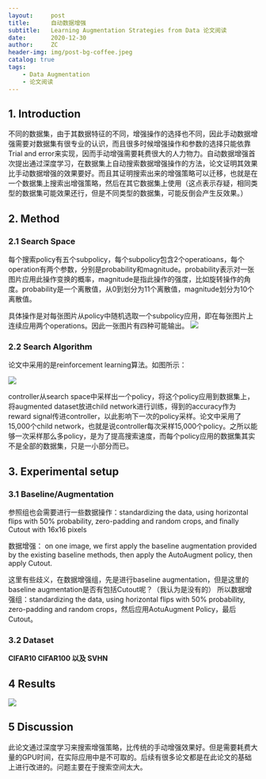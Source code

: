```yaml
---
layout:     post
title:      自动数据增强
subtitle:   Learning Augmentation Strategies from Data 论文阅读
date:       2020-12-30
author:     ZC
header-img: img/post-bg-coffee.jpeg
catalog: true
tags:
    - Data Augmentation
    - 论文阅读
---
```



## 1. Introduction

不同的数据集，由于其数据特征的不同，增强操作的选择也不同，因此手动数据增强需要对数据集有很专业的认识，而且很多时候增强操作和参数的选择只能依靠Trial and error来实现，因而手动增强需要耗费很大的人力物力。自动数据增强首次提出通过深度学习，在数据集上自动搜索数据增强操作的方法，论文证明其效果比手动数据增强的效果要好。而且其证明搜索出来的增强策略可以迁移，也就是在一个数据集上搜索出增强策略，然后在其它数据集上使用（这点表示存疑，相同类型的数据集可能效果还行，但是不同类型的数据集，可能反倒会产生反效果。）



## 2. Method
### 2.1 Search Space

每个搜索policy有五个subpolicy，每个subpolicy包含2个operatioans，每个operation有两个参数，分别是probability和magnitude。probability表示对一张图片应用此操作变换的概率，magnitude是指此操作的强度，比如旋转操作的角度。probability是一个离散值，从0到划分为11个离散值，magnitude划分为10个离散值。

具体操作是对每张图片从policy中随机选取一个subpolicy应用，即在每张图片上连续应用两个operations。因此一张图片有四种可能输出。
![](https://i.loli.net/2020/12/30/Y3c2sKdkreJPqQm.png)

### 2.2 Search Algorithm

论文中采用的是reinforcement learning算法。如图所示：

![](https://i.loli.net/2020/12/31/P7unIxQUDKJErGT.png)

controller从search space中采样出一个policy，将这个policy应用到数据集上，将augmented dataset放进child network进行训练，得到的accuracy作为reward signal传进controller，以此影响下一次的policy采样。论文中采用了15,000个child network，也就是说controller每次采样15,000个policy。之所以能够一次采样那么多policy，是为了提高搜索速度，而每个policy应用的数据集其实不是全部的数据集，只是一小部分而已。

## 3. Experimental setup

### 3.1 Baseline/Augmentation

参照组也会需要进行一些数据操作：standardizing the data, using horizontal flips with 50% probability, zero-padding and random crops, and finally Cutout with 16x16 pixels

数据增强： on one image, we first apply the baseline augmentation provided by the existing baseline methods, then apply the AutoAugment policy, then apply Cutout.

这里有些歧义，在数据增强组，先是进行baseline augmentation，但是这里的baseline augmentation是否有包括Cutout呢？（我认为是没有的）
所以数据增强组：standardizing the data, using horizontal flips with 50% probability, zero-padding and random crops，然后应用AotuAugment Policy，最后Cutout。

### 3.2 Dataset

**CIFAR10 CIFAR100 以及 SVHN**

## 4 Results

![](https://i.loli.net/2020/12/31/Q3zZbL6RFPHvAma.png)

## 5 Discussion

此论文通过深度学习来搜索增强策略，比传统的手动增强效果好。但是需要耗费大量的GPU时间，在实际应用中是不可取的。后续有很多论文都是在此论文的基础上进行改进的。问题主要在于搜索空间太大。

